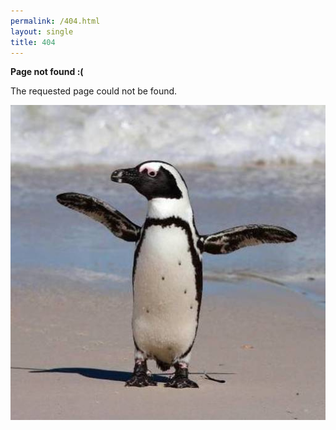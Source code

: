 ```yaml
---
permalink: /404.html
layout: single
title: 404
---
```


**Page not found :(**

The requested page could not be found.

<img style="float: left;" src="assets/images/penguin.jpg">
